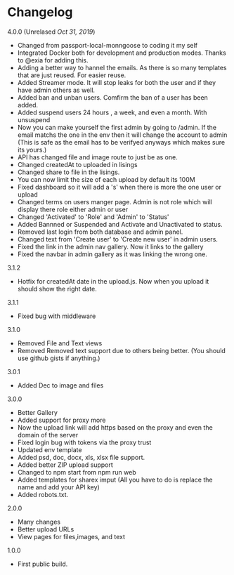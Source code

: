 # Changelog
4.0.0 (Unrelased _Oct 31, 2019_)
<!-- * Made a lot of the code cleaner and easier to mange for developers -->
<!-- * You can now upload files via your account on the website. -->
<!-- *Added API docs -->
<!-- * Switched to sendgrid offical mailer -->
<!-- * Changed from express-fileupload to multer  -->
<!-- * Changed from csurf to lusca  -->
<!-- * Added last password change IP and time. -->
<!-- * Added last activity time.
* Added last login time. -->
<!-- * Added signup IP. -->
<!-- Changed the routes a little bit.  /me is now / and account is /account -->
* Changed from passport-local-monngoose to coding it my self
* Integrated Docker both for development and production modes.  Thanks to @exia for adding this.
* Adding a better way to hannel the emails.  As there is so many templates that are just reused.  For easier reuse.
* Added Streamer mode.  It will stop leaks for both the user and if they have admin others as well.
* Added ban and unban users. Comfirm the ban of a user has been added.
* Added suspend users 24 hours , a week, and even a month. With unsuspend
* Now you can make yourself the first admin by going to /admin.  If the email matchs the one in the env then it will change the account to admin (This is safe as the email has to be verifyed anyways which makes sure its yours.)
* API has changed file and image route to just be as one.
* Changed createdAt to uploaded in lisings
* Changed share to file in the lisings.
* You can now limit the size of each upload by default its 100M
* Fixed dashboard so it will add a 's' when there is more the one user or upload
* Changed terms on users manger page.  Admin is not role which will display there role either admin or user
* Changed 'Activated' to 'Role' and 'Admin' to 'Status'
* Added Bannned or Suspended and Activate and Unactivated to status.
* Removed last login from both database and admin panel.
* Changed text from 'Create user' to 'Create new user' in admin users.
* Fixed the link in the admin nav gallery.  Now it links to the gallery
* Fixed the navbar in admin gallery as it was linking the wrong one.

3.1.2
* Hotfix for createdAt date in the upload.js. Now when  you upload it should show the right date.

3.1.1
* Fixed bug with middleware

3.1.0
* Removed File and Text views
* Removed Removed text support due to others being better. (You should use github gists if anything.)

3.0.1
* Added Dec to image and files

3.0.0
* Better Gallery
* Added support for proxy more
* Now the upload link will add https based on the proxy and even the domain of the server
* Fixed login bug with tokens via the proxy trust
* Updated env template
* Added psd, doc, docx, xls, xlsx file support.
* Added better ZIP upload support
* Changed to npm start from npm run web
* Added templates for sharex imput (All you have to do is replace the name and add your API key)
* Added robots.txt.

2.0.0
* Many changes
* Better upload URLs
* View pages for files,images, and text

1.0.0
* First public build.
